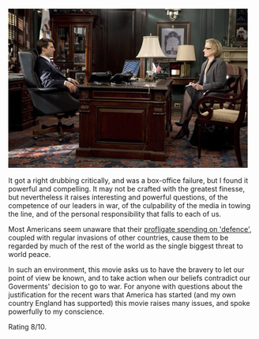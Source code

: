 <!--
.. title: Lions for Lambs
.. slug: lions-for-lambs
.. date: 2008-03-19 23:15:18-05:00
.. tags: Movies
.. category: Movies
.. link: 
.. description: 
.. type: text
-->


![Lions for Lambs](/files/2008/03/lions-for-lambs.jpg)

It got a right drubbing critically, and was a box-office failure, but I
found it powerful and compelling. It may not be crafted with the
greatest finesse, but nevertheless it raises interesting and powerful
questions, of the competence of our leaders in war, of the culpability
of the media in towing the line, and of the personal responsibility that
falls to each of us.

Most Americans seem unaware that their [profligate spending on
'defence'](http://www.moblogic.tv/video/2008/03/10/whos-got-the-guns-2/),
coupled with regular invasions of other countries, cause them to be
regarded by much of the rest of the world as the single biggest threat
to world peace.

In such an environment, this movie asks us to have the bravery to let
our point of view be known, and to take action when our beliefs
contradict our Goverments' decision to go to war. For anyone with
questions about the justification for the recent wars that America has
started (and my own country England has supported) this movie raises
many issues, and spoke powerfully to my conscience.

Rating 8/10.